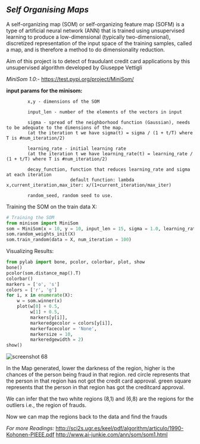 *Self Organising Maps*
---------------------

A self-organizing map (SOM) or self-organizing feature map (SOFM) is a type of artificial neural network (ANN) that is trained using unsupervised learning to produce a low-dimensional (typically two-dimensional), discretized representation of the input space of the training samples, called a map, and is therefore a method to do dimensionality reduction.


Aim of this project is to detect of fraudulant credit card applications by this unsupervised algorithm developed by Giuseppe Vettigli

*MiniSom 1.0*:- https://test.pypi.org/project/MiniSom/


**input params for the minisom:**
            
            x,y - dimensions of the SOM
            
            input_len - number of the elements of the vectors in input
            
            sigma - spread of the neighborhood function (Gaussian), needs to be adequate to the dimensions of the map.
            (at the iteration t we have sigma(t) = sigma / (1 + t/T) where T is #num_iteration/2)
            
            learning_rate - initial learning rate
            (at the iteration t we have learning_rate(t) = learning_rate / (1 + t/T) where T is #num_iteration/2)
            
            decay_function, function that reduces learning_rate and sigma at each iteration
                            default function: lambda x,current_iteration,max_iter: x/(1+current_iteration/max_iter)
            
            random_seed, random seed to use.

Training the SOM on the train data X:
```python
# Training the SOM
from minisom import MiniSom
som = MiniSom(x = 10, y = 10, input_len = 15, sigma = 1.0, learning_rate = 0.5)
som.random_weights_init(X)
som.train_random(data = X, num_iteration = 100)
```

Visualizing Results:
```python
from pylab import bone, pcolor, colorbar, plot, show
bone()
pcolor(som.distance_map().T)
colorbar()
markers = ['o', 's']
colors = ['r', 'g']
for i, x in enumerate(X):
    w = som.winner(x)
    plot(w[0] + 0.5,
         w[1] + 0.5,
         markers[y[i]],
         markeredgecolor = colors[y[i]],
         markerfacecolor = 'None',
         markersize = 10,
         markeredgewidth = 2)
show()
```
![screenshot 68](https://user-images.githubusercontent.com/37619070/51175750-2c36ae00-18e1-11e9-94e8-9b67f729bd7d.png)

In the Map generated, lower the darkness of the region, higher is the chances of the person being fraud in that region.
red circle represents that the person in that region has not got the credit card approval.
green square represents that the person in that region has got the creditcard approval.

We can infer that the two white regions (8,1) and (6,8) are the regions for the outliers i.e., the region of frauds.

Now we can map the regions back to the data and find the frauds


*For more Readings:*
http://sci2s.ugr.es/keel/pdf/algorithm/articulo/1990-Kohonen-PIEEE.pdf
http://www.ai-junkie.com/ann/som/som1.html

